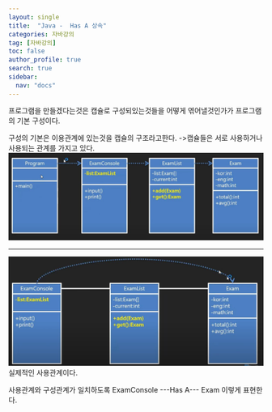 ```yaml
---
layout: single
title:  "Java -  Has A 상속"
categories: 자바강의
tag: [자바강의]
toc: false
author_profile: true
search: true
sidebar:
  nav: "docs"
---
```



프로그램을 만들겠다는것은 캡슐로 구성되있는것들을 어떻게 엮어낼것인가가 프로그램의 기본 구성이다.

구성의 기본은 이용관계에 있는것을 캡슐의 구조라고한다.
->캡슐들은 서로 사용하거나 사용되는 관계를 가지고 있다.
![캡슐구조](/assets/images/캡슐구조.JPG)

------


![실제사용](/assets/images/실제사용.JPG)
실제적인 사용관계이다.



사용관계와 구성관계가 일치하도록 
ExamConsole ---Has A--- Exam   이렇게 표현한다.

